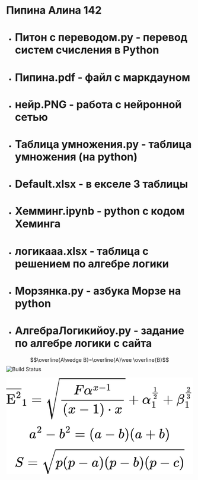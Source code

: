  # Пипина Алина 142

- # Питон с переводом.py - перевод систем счисления в Python
- # Пипина.pdf - файл с маркдауном
- # нейр.PNG - работа с нейронной сетью
- # Таблица умножения.py - таблица умножения (на python)
- # Default.xlsx - в екселе 3 таблицы
- # Хемминг.ipynb - python с кодом Хеминга
- # логикааа.xlsx - таблица с решением по алгебре логики
- # Морзянка.py - азбука Морзе на python 
- # АлгебраЛогикийоу.py - задание по алгебре логики с сайта
$$\overline{A\wedge B}=\overline{A}\vee \overline{B}$$
![Build Status](https://static.findanime.net/uploads/pics/00/84/061_o.jpg)

![](https://github.com/PleasePomogite/142/blob/main/Image/lagrida_latex.png)
